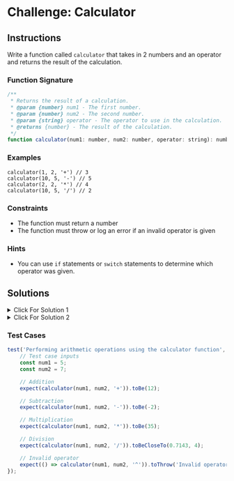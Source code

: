 # Challenge: Calculator

## Instructions

Write a function called `calculator` that takes in 2 numbers and an operator and returns the result of the calculation.

### Function Signature

```js
/**
 * Returns the result of a calculation.
 * @param {number} num1 - The first number.
 * @param {number} num2 - The second number.
 * @param {string} operator - The operator to use in the calculation.
 * @returns {number} - The result of the calculation.
 */
function calculator(num1: number, num2: number, operator: string): number;
```

### Examples

```JS
calculator(1, 2, '+') // 3
calculator(10, 5, '-') // 5
calculator(2, 2, '*') // 4
calculator(10, 5, '/') // 2
```

### Constraints

-   The function must return a number
-   The function must throw or log an error if an invalid operator is given

### Hints

-   You can use `if` statements or `switch` statements to determine which operator was given.

## Solutions

<details>
  <summary>Click For Solution 1</summary>

#### Using a switch:

```js
function calculator(num1, num2, operator) {
    let result;

    switch (operator) {
        case '+':
            result = num1 + num2;
            break;
        case '-':
            result = num1 - num2;
            break;
        case '*':
            result = num1 * num2;
            break;
        case '/':
            result = num1 / num2;
            break;
        default:
            throw new Error('Invalid operator');
    }

    return result;
}
```

### Explanation

-   Created a function called `calculator` that takes in three arguments: `num1`, `num2`, and `operator`.
-   Create a variable called `result` to store the result of the calculation.
-   Used a `switch` statement to determine which operator was given. If it was +, -, \* or /, we did the calculation. If the operator is anything else, we throw an error.

</details>

<details>
 <summary>Click For Solution 2</summary>

#### Using an if statement:

```js
function calculator(num1, num2, operator) {
    let result;

    if (operator === '+') {
        result = num1 + num2;
    } else if (operator === '-') {
        result = num1 - num2;
    } else if (operator === '*') {
        result = num1 * num2;
    } else if (operator === '/') {
        result = num1 / num2;
    } else {
        throw new Error('Invalid operator');
    }

    return result;
}
```

### Explanation

-   Create a function called `calculator` that takes in three arguments: `num1`, `num2`, and `operator`.
-   Create a variable called `result` to store the result of the calculation.
-   Use an `if` statement to determine which operator was given. If it was +, -, \* or /, we did the calculation. If the operator is anything else, we throw an error.

 </details>

### Test Cases

```js
test('Performing arithmetic operations using the calculator function', () => {
    // Test case inputs
    const num1 = 5;
    const num2 = 7;

    // Addition
    expect(calculator(num1, num2, '+')).toBe(12);

    // Subtraction
    expect(calculator(num1, num2, '-')).toBe(-2);

    // Multiplication
    expect(calculator(num1, num2, '*')).toBe(35);

    // Division
    expect(calculator(num1, num2, '/')).toBeCloseTo(0.7143, 4);

    // Invalid operator
    expect(() => calculator(num1, num2, '^')).toThrow('Invalid operator');
});
```
